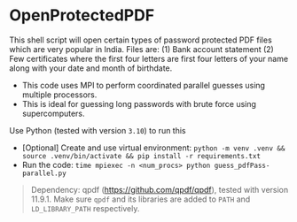 # OpenProtectedPDF
This shell script will open certain types of password protected PDF files which are very popular in India.
Files are:
(1) Bank account statement
(2) Few certificates
where the first four letters are first four letters of your name along with your date and month of birthdate.

- This code uses MPI to perform coordinated parallel guesses using multiple processors.
- This is ideal for guessing long passwords with brute force using supercomputers.

Use Python (tested with version `3.10`) to run this
- [Optional] Create and use virtual environment: `python -m venv .venv && source .venv/bin/activate && pip install -r requirements.txt`
- Run the code: `time mpiexec -n <num_procs> python guess_pdfPass-parallel.py`

> Dependency: qpdf (https://github.com/qpdf/qpdf), tested with version 11.9.1. Make sure `qpdf` and its libraries are added to `PATH` and `LD_LIBRARY_PATH` respectively.
